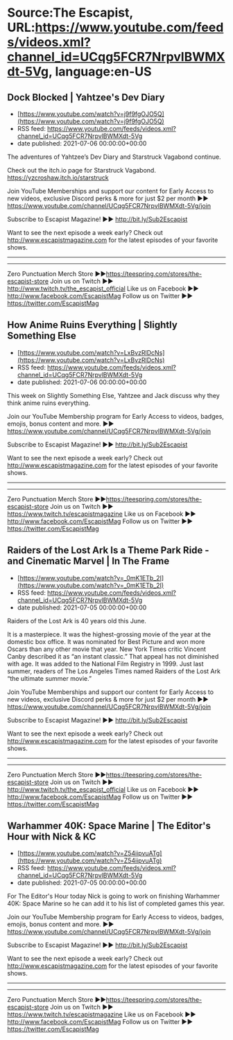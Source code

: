 # Source:The Escapist, URL:https://www.youtube.com/feeds/videos.xml?channel_id=UCqg5FCR7NrpvlBWMXdt-5Vg, language:en-US

## Dock Blocked | Yahtzee's Dev Diary
 - [https://www.youtube.com/watch?v=j9f9fgOJO5Q](https://www.youtube.com/watch?v=j9f9fgOJO5Q)
 - RSS feed: https://www.youtube.com/feeds/videos.xml?channel_id=UCqg5FCR7NrpvlBWMXdt-5Vg
 - date published: 2021-07-06 00:00:00+00:00

The adventures of Yahtzee’s Dev Diary and Starstruck Vagabond continue.

Check out the itch.io page for Starstruck Vagabond. https://yzcroshaw.itch.io/starstruck

Join YouTube Memberships and support our content for Early Access to new videos, exclusive Discord perks & more for just $2 per month ►► https://www.youtube.com/channel/UCqg5FCR7NrpvlBWMXdt-5Vg/join

Subscribe to Escapist Magazine! ►► http://bit.ly/Sub2Escapist

Want to see the next episode a week early? Check out http://www.escapistmagazine.com for the latest episodes of your favorite shows.

---



---


Zero Punctuation Merch Store ►►https://teespring.com/stores/the-escapist-store
Join us on Twitch ►► http://www.twitch.tv/the_escapist_official
Like us on Facebook ►► http://www.facebook.com/EscapistMag
Follow us on Twitter ►► https://twitter.com/EscapistMag

## How Anime Ruins Everything  | Slightly Something Else
 - [https://www.youtube.com/watch?v=LxBvzRlDcNs](https://www.youtube.com/watch?v=LxBvzRlDcNs)
 - RSS feed: https://www.youtube.com/feeds/videos.xml?channel_id=UCqg5FCR7NrpvlBWMXdt-5Vg
 - date published: 2021-07-06 00:00:00+00:00

This week on Slightly Something Else, Yahtzee and Jack discuss why they think anime ruins everything.

Join our YouTube Membership program for Early Access to videos, badges, emojis, bonus content and more. ►► https://www.youtube.com/channel/UCqg5FCR7NrpvlBWMXdt-5Vg/join

Subscribe to Escapist Magazine! ►► http://bit.ly/Sub2Escapist

Want to see the next episode a week early? Check out http://www.escapistmagazine.com for the latest episodes of your favorite shows.

---



---


Zero Punctuation Merch Store ►►https://teespring.com/stores/the-escapist-store
Join us on Twitch ►► https://www.twitch.tv/escapistmagazine 
Like us on Facebook ►► http://www.facebook.com/EscapistMag
Follow us on Twitter ►► https://twitter.com/EscapistMag

## Raiders of the Lost Ark Is a Theme Park Ride - and Cinematic Marvel | In The Frame
 - [https://www.youtube.com/watch?v=_0mK1ETb_2I](https://www.youtube.com/watch?v=_0mK1ETb_2I)
 - RSS feed: https://www.youtube.com/feeds/videos.xml?channel_id=UCqg5FCR7NrpvlBWMXdt-5Vg
 - date published: 2021-07-05 00:00:00+00:00

Raiders of the Lost Ark is 40 years old this June.

It is a masterpiece. It was the highest-grossing movie of the year at the domestic box office. It was nominated for Best Picture and won more Oscars than any other movie that year. New York Times critic Vincent Canby described it as “an instant classic.” That appeal has not diminished with age. It was added to the National Film Registry in 1999. Just last summer, readers of The Los Angeles Times named Raiders of the Lost Ark “the ultimate summer movie.”

Join YouTube Memberships and support our content for Early Access to new videos, exclusive Discord perks & more for just $2 per month ►► https://www.youtube.com/channel/UCqg5FCR7NrpvlBWMXdt-5Vg/join

Subscribe to Escapist Magazine! ►► http://bit.ly/Sub2Escapist

Want to see the next episode a week early? Check out http://www.escapistmagazine.com for the latest episodes of your favorite shows.

---



---


Zero Punctuation Merch Store ►►https://teespring.com/stores/the-escapist-store
Join us on Twitch ►► http://www.twitch.tv/the_escapist_official
Like us on Facebook ►► http://www.facebook.com/EscapistMag
Follow us on Twitter ►► https://twitter.com/EscapistMag

## Warhammer 40K: Space Marine  | The Editor's Hour with Nick & KC
 - [https://www.youtube.com/watch?v=Z54iipvuATg](https://www.youtube.com/watch?v=Z54iipvuATg)
 - RSS feed: https://www.youtube.com/feeds/videos.xml?channel_id=UCqg5FCR7NrpvlBWMXdt-5Vg
 - date published: 2021-07-05 00:00:00+00:00

For The Editor's Hour today Nick is going to work on finishing Warhammer 40K: Space Marine so he can add it to his list of completed games this year.

Join our YouTube Membership program for Early Access to videos, badges, emojis, bonus content and more. ►► https://www.youtube.com/channel/UCqg5FCR7NrpvlBWMXdt-5Vg/join

Subscribe to Escapist Magazine! ►► http://bit.ly/Sub2Escapist

Want to see the next episode a week early? Check out http://www.escapistmagazine.com for the latest episodes of your favorite shows.

---



---


Zero Punctuation Merch Store ►►https://teespring.com/stores/the-escapist-store
Join us on Twitch ►► https://www.twitch.tv/escapistmagazine 
Like us on Facebook ►► http://www.facebook.com/EscapistMag
Follow us on Twitter ►► https://twitter.com/EscapistMag

